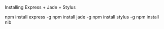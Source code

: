 Installing Express + Jade + Stylus

npm install express -g
npm install jade -g
npm install stylus -g
npm install nib 
